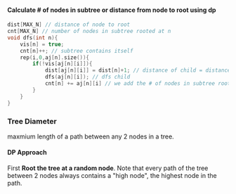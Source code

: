 #### Calculate # of nodes in subtree or distance from node to root using dp
```cpp
dist[MAX_N] // distance of node to root
cnt[MAX_N] // number of nodes in subtree rooted at n
void dfs(int n){
    vis[n] = true;
    cnt[n]++; // subtree contains itself
    rep(i,0,aj[n].size()){
        if(!vis[aj[n][i]]){
            dist[aj[n][i]] = dist[n]+1; // distance of child = distance of node + 1
            dfs(aj[n][i]); // dfs child
            cnt[n] += aj[n][i] // we add the # of nodes in subtree rooted at child to # of nodes in subtree of parent
        }
    }
}
```

### Tree Diameter
maxmium length of a path between any 2 nodes in a tree.
#### DP Approach
First **Root the tree at a random node**. Note that every path of the tree between 2 nodes always contains a "high node", the highest node in the path. 
